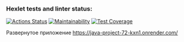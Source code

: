 ### Hexlet tests and linter status:
[![Actions Status](https://github.com/Grad566/java-project-72/actions/workflows/hexlet-check.yml/badge.svg)](https://github.com/Grad566/java-project-72/actions)
[![Maintainability](https://api.codeclimate.com/v1/badges/8f1d363e2bfa27c9e1e1/maintainability)](https://codeclimate.com/github/Grad566/java-project-72/maintainability)
[![Test Coverage](https://api.codeclimate.com/v1/badges/8f1d363e2bfa27c9e1e1/test_coverage)](https://codeclimate.com/github/Grad566/java-project-72/test_coverage)

Развернутое приложение https://java-project-72-kxn1.onrender.com/
